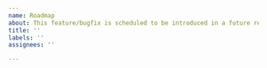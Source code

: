 ```yaml
---
name: Roadmap
about: This feature/bugfix is scheduled to be introduced in a future release
title: ''
labels: ''
assignees: ''

---
```



